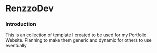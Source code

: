 # RenzzoDev

### Introduction

This is an collection of template I created to be used for my Portfolio Website. Planning to make them generic and dynamic for others to use eventually

